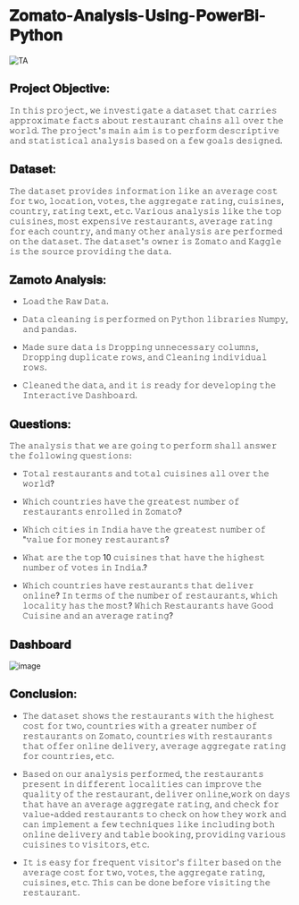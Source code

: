 # 𝐙𝐨𝐦𝐚𝐭𝐨-𝐀𝐧𝐚𝐥𝐲𝐬𝐢𝐬-𝐔𝐬𝐢𝐧𝐠-𝐏𝐨𝐰𝐞𝐫𝐁𝐢-𝐏𝐲𝐭𝐡𝐨𝐧

![TA](https://github.com/Tanwar-12/Zomato-Analysis-Using-PowerBi-Python/assets/110081008/b9531df0-af44-4a81-a7fd-8bc7d45beb7e)

## 𝐏𝐫𝐨𝐣𝐞𝐜𝐭 𝐎𝐛𝐣𝐞𝐜𝐭𝐢𝐯𝐞:
𝙸𝚗 𝚝𝚑𝚒𝚜 𝚙𝚛𝚘𝚓𝚎𝚌𝚝, 𝚠𝚎 𝚒𝚗𝚟𝚎𝚜𝚝𝚒𝚐𝚊𝚝𝚎 𝚊 𝚍𝚊𝚝𝚊𝚜𝚎𝚝 𝚝𝚑𝚊𝚝 𝚌𝚊𝚛𝚛𝚒𝚎𝚜 𝚊𝚙𝚙𝚛𝚘𝚡𝚒𝚖𝚊𝚝𝚎 𝚏𝚊𝚌𝚝𝚜 𝚊𝚋𝚘𝚞𝚝 𝚛𝚎𝚜𝚝𝚊𝚞𝚛𝚊𝚗𝚝 𝚌𝚑𝚊𝚒𝚗𝚜 𝚊𝚕𝚕 𝚘𝚟𝚎𝚛 𝚝𝚑𝚎 𝚠𝚘𝚛𝚕𝚍. 𝚃𝚑𝚎 𝚙𝚛𝚘𝚓𝚎𝚌𝚝'𝚜 𝚖𝚊𝚒𝚗 𝚊𝚒𝚖 𝚒𝚜 𝚝𝚘 𝚙𝚎𝚛𝚏𝚘𝚛𝚖 𝚍𝚎𝚜𝚌𝚛𝚒𝚙𝚝𝚒𝚟𝚎 𝚊𝚗𝚍 𝚜𝚝𝚊𝚝𝚒𝚜𝚝𝚒𝚌𝚊𝚕 𝚊𝚗𝚊𝚕𝚢𝚜𝚒𝚜 𝚋𝚊𝚜𝚎𝚍 𝚘𝚗 𝚊 𝚏𝚎𝚠 𝚐𝚘𝚊𝚕𝚜 𝚍𝚎𝚜𝚒𝚐𝚗𝚎𝚍.
## 𝐃𝐚𝐭𝐚𝐬𝐞𝐭:
𝚃𝚑𝚎 𝚍𝚊𝚝𝚊𝚜𝚎𝚝 𝚙𝚛𝚘𝚟𝚒𝚍𝚎𝚜 𝚒𝚗𝚏𝚘𝚛𝚖𝚊𝚝𝚒𝚘𝚗 𝚕𝚒𝚔𝚎 𝚊𝚗 𝚊𝚟𝚎𝚛𝚊𝚐𝚎 𝚌𝚘𝚜𝚝 𝚏𝚘𝚛 𝚝𝚠𝚘, 𝚕𝚘𝚌𝚊𝚝𝚒𝚘𝚗, 𝚟𝚘𝚝𝚎𝚜, 𝚝𝚑𝚎 𝚊𝚐𝚐𝚛𝚎𝚐𝚊𝚝𝚎 𝚛𝚊𝚝𝚒𝚗𝚐, 𝚌𝚞𝚒𝚜𝚒𝚗𝚎𝚜, 𝚌𝚘𝚞𝚗𝚝𝚛𝚢, 𝚛𝚊𝚝𝚒𝚗𝚐 𝚝𝚎𝚡𝚝, 𝚎𝚝𝚌. 𝚅𝚊𝚛𝚒𝚘𝚞𝚜 𝚊𝚗𝚊𝚕𝚢𝚜𝚒𝚜 𝚕𝚒𝚔𝚎 𝚝𝚑𝚎 𝚝𝚘𝚙 𝚌𝚞𝚒𝚜𝚒𝚗𝚎𝚜, 𝚖𝚘𝚜𝚝 𝚎𝚡𝚙𝚎𝚗𝚜𝚒𝚟𝚎 𝚛𝚎𝚜𝚝𝚊𝚞𝚛𝚊𝚗𝚝𝚜, 𝚊𝚟𝚎𝚛𝚊𝚐𝚎 𝚛𝚊𝚝𝚒𝚗𝚐 𝚏𝚘𝚛 𝚎𝚊𝚌𝚑 𝚌𝚘𝚞𝚗𝚝𝚛𝚢, 𝚊𝚗𝚍 𝚖𝚊𝚗𝚢 𝚘𝚝𝚑𝚎𝚛 𝚊𝚗𝚊𝚕𝚢𝚜𝚒𝚜 𝚊𝚛𝚎 𝚙𝚎𝚛𝚏𝚘𝚛𝚖𝚎𝚍 𝚘𝚗 𝚝𝚑𝚎 𝚍𝚊𝚝𝚊𝚜𝚎𝚝. 𝚃𝚑𝚎 𝚍𝚊𝚝𝚊𝚜𝚎𝚝'𝚜 𝚘𝚠𝚗𝚎𝚛 𝚒𝚜 𝚉𝚘𝚖𝚊𝚝𝚘 𝚊𝚗𝚍 𝙺𝚊𝚐𝚐𝚕𝚎 𝚒𝚜 𝚝𝚑𝚎 𝚜𝚘𝚞𝚛𝚌𝚎 𝚙𝚛𝚘𝚟𝚒𝚍𝚒𝚗𝚐 𝚝𝚑𝚎 𝚍𝚊𝚝𝚊.
## 𝐙𝐚𝐦𝐨𝐭𝐨 𝐀𝐧𝐚𝐥𝐲𝐬𝐢𝐬:
* 𝙻𝚘𝚊𝚍 𝚝𝚑𝚎 𝚁𝚊𝚠 𝙳𝚊𝚝𝚊.
 
*  𝙳𝚊𝚝𝚊 𝚌𝚕𝚎𝚊𝚗𝚒𝚗𝚐 𝚒𝚜 𝚙𝚎𝚛𝚏𝚘𝚛𝚖𝚎𝚍 𝚘𝚗 𝙿𝚢𝚝𝚑𝚘𝚗 𝚕𝚒𝚋𝚛𝚊𝚛𝚒𝚎𝚜 𝙽𝚞𝚖𝚙𝚢, 𝚊𝚗𝚍 𝚙𝚊𝚗𝚍𝚊𝚜.
   
*  𝙼𝚊𝚍𝚎 𝚜𝚞𝚛𝚎 𝚍𝚊𝚝𝚊 𝚒𝚜 𝙳𝚛𝚘𝚙𝚙𝚒𝚗𝚐 𝚞𝚗𝚗𝚎𝚌𝚎𝚜𝚜𝚊𝚛𝚢 𝚌𝚘𝚕𝚞𝚖𝚗𝚜, 𝙳𝚛𝚘𝚙𝚙𝚒𝚗𝚐 𝚍𝚞𝚙𝚕𝚒𝚌𝚊𝚝𝚎 𝚛𝚘𝚠𝚜, 𝚊𝚗𝚍 𝙲𝚕𝚎𝚊𝚗𝚒𝚗𝚐 𝚒𝚗𝚍𝚒𝚟𝚒𝚍𝚞𝚊𝚕 𝚛𝚘𝚠𝚜.
   
*   𝙲𝚕𝚎𝚊𝚗𝚎𝚍 𝚝𝚑𝚎 𝚍𝚊𝚝𝚊, 𝚊𝚗𝚍 𝚒𝚝 𝚒𝚜 𝚛𝚎𝚊𝚍𝚢 𝚏𝚘𝚛 𝚍𝚎𝚟𝚎𝚕𝚘𝚙𝚒𝚗𝚐 𝚝𝚑𝚎 𝙸𝚗𝚝𝚎𝚛𝚊𝚌𝚝𝚒𝚟𝚎 𝙳𝚊𝚜𝚑𝚋𝚘𝚊𝚛𝚍.

## 𝐐𝐮𝐞𝐬𝐭𝐢𝐨𝐧𝐬:
𝚃𝚑𝚎 𝚊𝚗𝚊𝚕𝚢𝚜𝚒𝚜 𝚝𝚑𝚊𝚝 𝚠𝚎 𝚊𝚛𝚎 𝚐𝚘𝚒𝚗𝚐 𝚝𝚘 𝚙𝚎𝚛𝚏𝚘𝚛𝚖 𝚜𝚑𝚊𝚕𝚕 𝚊𝚗𝚜𝚠𝚎𝚛 𝚝𝚑𝚎 𝚏𝚘𝚕𝚕𝚘𝚠𝚒𝚗𝚐 𝚚𝚞𝚎𝚜𝚝𝚒𝚘𝚗𝚜:  

* 𝚃𝚘𝚝𝚊𝚕 𝚛𝚎𝚜𝚝𝚊𝚞𝚛𝚊𝚗𝚝𝚜 𝚊𝚗𝚍 𝚝𝚘𝚝𝚊𝚕 𝚌𝚞𝚒𝚜𝚒𝚗𝚎𝚜 𝚊𝚕𝚕 𝚘𝚟𝚎𝚛 𝚝𝚑𝚎 𝚠𝚘𝚛𝚕𝚍?

 * 𝚆𝚑𝚒𝚌𝚑 𝚌𝚘𝚞𝚗𝚝𝚛𝚒𝚎𝚜 𝚑𝚊𝚟𝚎 𝚝𝚑𝚎 𝚐𝚛𝚎𝚊𝚝𝚎𝚜𝚝 𝚗𝚞𝚖𝚋𝚎𝚛 𝚘𝚏 𝚛𝚎𝚜𝚝𝚊𝚞𝚛𝚊𝚗𝚝𝚜 𝚎𝚗𝚛𝚘𝚕𝚕𝚎𝚍 𝚒𝚗 𝚉𝚘𝚖𝚊𝚝𝚘? 
 
 * 𝚆𝚑𝚒𝚌𝚑 𝚌𝚒𝚝𝚒𝚎𝚜 𝚒𝚗 𝙸𝚗𝚍𝚒𝚊 𝚑𝚊𝚟𝚎 𝚝𝚑𝚎 𝚐𝚛𝚎𝚊𝚝𝚎𝚜𝚝 𝚗𝚞𝚖𝚋𝚎𝚛 𝚘𝚏 "𝚟𝚊𝚕𝚞𝚎 𝚏𝚘𝚛 𝚖𝚘𝚗𝚎𝚢 𝚛𝚎𝚜𝚝𝚊𝚞𝚛𝚊𝚗𝚝𝚜?
 
 * 𝚆𝚑𝚊𝚝 𝚊𝚛𝚎 𝚝𝚑𝚎 𝚝𝚘𝚙 10 𝚌𝚞𝚒𝚜𝚒𝚗𝚎𝚜 𝚝𝚑𝚊𝚝 𝚑𝚊𝚟𝚎 𝚝𝚑𝚎 𝚑𝚒𝚐𝚑𝚎𝚜𝚝 𝚗𝚞𝚖𝚋𝚎𝚛 𝚘𝚏 𝚟𝚘𝚝𝚎𝚜 𝚒𝚗 𝙸𝚗𝚍𝚒𝚊.?
 
 * 𝚆𝚑𝚒𝚌𝚑 𝚌𝚘𝚞𝚗𝚝𝚛𝚒𝚎𝚜 𝚑𝚊𝚟𝚎 𝚛𝚎𝚜𝚝𝚊𝚞𝚛𝚊𝚗𝚝𝚜 𝚝𝚑𝚊𝚝 𝚍𝚎𝚕𝚒𝚟𝚎𝚛 𝚘𝚗𝚕𝚒𝚗𝚎? 𝙸𝚗 𝚝𝚎𝚛𝚖𝚜 𝚘𝚏 𝚝𝚑𝚎 𝚗𝚞𝚖𝚋𝚎𝚛 𝚘𝚏 𝚛𝚎𝚜𝚝𝚊𝚞𝚛𝚊𝚗𝚝𝚜, 𝚠𝚑𝚒𝚌𝚑 𝚕𝚘𝚌𝚊𝚕𝚒𝚝𝚢 𝚑𝚊𝚜 𝚝𝚑𝚎 𝚖𝚘𝚜𝚝? 𝚆𝚑𝚒𝚌𝚑 𝚁𝚎𝚜𝚝𝚊𝚞𝚛𝚊𝚗𝚝𝚜 𝚑𝚊𝚟𝚎 𝙶𝚘𝚘𝚍 𝙲𝚞𝚒𝚜𝚒𝚗𝚎 𝚊𝚗𝚍 𝚊𝚗 𝚊𝚟𝚎𝚛𝚊𝚐𝚎 𝚛𝚊𝚝𝚒𝚗𝚐?

## 𝐃𝐚𝐬𝐡𝐛𝐨𝐚𝐫𝐝
![image](https://github.com/Tanwar-12/Zomato-Analysis-Using-PowerBi-Python/assets/110081008/34886e70-1f65-4954-bf58-e6ea6f840952)

## 𝐂𝐨𝐧𝐜𝐥𝐮𝐬𝐢𝐨𝐧:
* 𝚃𝚑𝚎 𝚍𝚊𝚝𝚊𝚜𝚎𝚝 𝚜𝚑𝚘𝚠𝚜 𝚝𝚑𝚎 𝚛𝚎𝚜𝚝𝚊𝚞𝚛𝚊𝚗𝚝𝚜 𝚠𝚒𝚝𝚑 𝚝𝚑𝚎 𝚑𝚒𝚐𝚑𝚎𝚜𝚝 𝚌𝚘𝚜𝚝 𝚏𝚘𝚛 𝚝𝚠𝚘, 𝚌𝚘𝚞𝚗𝚝𝚛𝚒𝚎𝚜 𝚠𝚒𝚝𝚑 𝚊 𝚐𝚛𝚎𝚊𝚝𝚎𝚛 𝚗𝚞𝚖𝚋𝚎𝚛 𝚘𝚏 𝚛𝚎𝚜𝚝𝚊𝚞𝚛𝚊𝚗𝚝𝚜 𝚘𝚗 𝚉𝚘𝚖𝚊𝚝𝚘, 𝚌𝚘𝚞𝚗𝚝𝚛𝚒𝚎𝚜 𝚠𝚒𝚝𝚑 𝚛𝚎𝚜𝚝𝚊𝚞𝚛𝚊𝚗𝚝𝚜 𝚝𝚑𝚊𝚝 𝚘𝚏𝚏𝚎𝚛 𝚘𝚗𝚕𝚒𝚗𝚎 𝚍𝚎𝚕𝚒𝚟𝚎𝚛𝚢, 𝚊𝚟𝚎𝚛𝚊𝚐𝚎 𝚊𝚐𝚐𝚛𝚎𝚐𝚊𝚝𝚎 𝚛𝚊𝚝𝚒𝚗𝚐 𝚏𝚘𝚛 𝚌𝚘𝚞𝚗𝚝𝚛𝚒𝚎𝚜, 𝚎𝚝𝚌.

* 𝙱𝚊𝚜𝚎𝚍 𝚘𝚗 𝚘𝚞𝚛 𝚊𝚗𝚊𝚕𝚢𝚜𝚒𝚜 𝚙𝚎𝚛𝚏𝚘𝚛𝚖𝚎𝚍, 𝚝𝚑𝚎 𝚛𝚎𝚜𝚝𝚊𝚞𝚛𝚊𝚗𝚝𝚜 𝚙𝚛𝚎𝚜𝚎𝚗𝚝 𝚒𝚗 𝚍𝚒𝚏𝚏𝚎𝚛𝚎𝚗𝚝 𝚕𝚘𝚌𝚊𝚕𝚒𝚝𝚒𝚎𝚜 𝚌𝚊𝚗 𝚒𝚖𝚙𝚛𝚘𝚟𝚎 𝚝𝚑𝚎 𝚚𝚞𝚊𝚕𝚒𝚝𝚢 𝚘𝚏 𝚝𝚑𝚎 𝚛𝚎𝚜𝚝𝚊𝚞𝚛𝚊𝚗𝚝, 𝚍𝚎𝚕𝚒𝚟𝚎𝚛 𝚘𝚗𝚕𝚒𝚗𝚎,𝚠𝚘𝚛𝚔 𝚘𝚗 𝚍𝚊𝚢𝚜 𝚝𝚑𝚊𝚝 𝚑𝚊𝚟𝚎 𝚊𝚗 𝚊𝚟𝚎𝚛𝚊𝚐𝚎 𝚊𝚐𝚐𝚛𝚎𝚐𝚊𝚝𝚎 𝚛𝚊𝚝𝚒𝚗𝚐, 𝚊𝚗𝚍 𝚌𝚑𝚎𝚌𝚔 𝚏𝚘𝚛 𝚟𝚊𝚕𝚞𝚎-𝚊𝚍𝚍𝚎𝚍 𝚛𝚎𝚜𝚝𝚊𝚞𝚛𝚊𝚗𝚝𝚜 𝚝𝚘 𝚌𝚑𝚎𝚌𝚔 𝚘𝚗 𝚑𝚘𝚠 𝚝𝚑𝚎𝚢 𝚠𝚘𝚛𝚔 𝚊𝚗𝚍 𝚌𝚊𝚗 𝚒𝚖𝚙𝚕𝚎𝚖𝚎𝚗𝚝 𝚊 𝚏𝚎𝚠 𝚝𝚎𝚌𝚑𝚗𝚒𝚚𝚞𝚎𝚜 𝚕𝚒𝚔𝚎 𝚒𝚗𝚌𝚕𝚞𝚍𝚒𝚗𝚐 𝚋𝚘𝚝𝚑 𝚘𝚗𝚕𝚒𝚗𝚎 𝚍𝚎𝚕𝚒𝚟𝚎𝚛𝚢 𝚊𝚗𝚍 𝚝𝚊𝚋𝚕𝚎 𝚋𝚘𝚘𝚔𝚒𝚗𝚐, 𝚙𝚛𝚘𝚟𝚒𝚍𝚒𝚗𝚐 𝚟𝚊𝚛𝚒𝚘𝚞𝚜 𝚌𝚞𝚒𝚜𝚒𝚗𝚎𝚜 𝚝𝚘 𝚟𝚒𝚜𝚒𝚝𝚘𝚛𝚜, 𝚎𝚝𝚌.

*   𝙸𝚝 𝚒𝚜 𝚎𝚊𝚜𝚢 𝚏𝚘𝚛 𝚏𝚛𝚎𝚚𝚞𝚎𝚗𝚝 𝚟𝚒𝚜𝚒𝚝𝚘𝚛'𝚜 𝚏𝚒𝚕𝚝𝚎𝚛 𝚋𝚊𝚜𝚎𝚍 𝚘𝚗 𝚝𝚑𝚎 𝚊𝚟𝚎𝚛𝚊𝚐𝚎 𝚌𝚘𝚜𝚝 𝚏𝚘𝚛 𝚝𝚠𝚘, 𝚟𝚘𝚝𝚎𝚜, 𝚝𝚑𝚎 𝚊𝚐𝚐𝚛𝚎𝚐𝚊𝚝𝚎 𝚛𝚊𝚝𝚒𝚗𝚐, 𝚌𝚞𝚒𝚜𝚒𝚗𝚎𝚜, 𝚎𝚝𝚌. 𝚃𝚑𝚒𝚜 𝚌𝚊𝚗 𝚋𝚎 𝚍𝚘𝚗𝚎 𝚋𝚎𝚏𝚘𝚛𝚎 𝚟𝚒𝚜𝚒𝚝𝚒𝚗𝚐 𝚝𝚑𝚎 𝚛𝚎𝚜𝚝𝚊𝚞𝚛𝚊𝚗𝚝.

